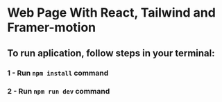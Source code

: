 # Web Page With React, Tailwind and Framer-motion

## To run aplication, follow steps in your terminal:

### 1 - Run `npm install` command

### 2 - Run `npm run dev` command